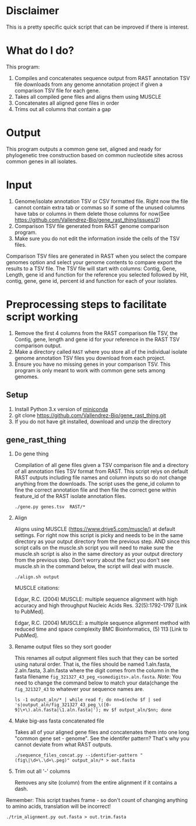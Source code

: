 # Disclaimer

This is a pretty specific quick script that can be improved if there is interest.

# What do I do?

This program:
1. Compiles and concatenates sequence output from RAST annotation TSV file downloads from any genome annotation project if given a comparison TSV file for each gene.
1. Takes all compiled gene files and aligns them using MUSCLE
1. Concatenates all aligned gene files in order
1. Trims out all columns that contain a gap

# Output

This program outputs a common gene set, aligned and ready for phylogenetic tree construction based on common nucleotide sites across common genes in all isolates.

# Input

1. Genome/isolate annotation TSV or CSV formatted file. Right now the file cannot contain extra tab or commas so if some of the unused columns have tabs or columns in them delete those columns for now(See https://github.com/Vallendrez-Bio/gene_rast_thing/issues/2)
1. Comparison TSV file generated from RAST genome comparison program.
1. Make sure you do not edit the information inside the cells of the TSV files.

Comparison TSV files are generated in RAST when you select the compare genomes option and select your genome contents to compare export the results to a TSV file. The TSV file will start with columns: Contig, Gene, Length, gene id and function for the reference you selected followed by Hit, contig, gene, gene id, percent id and function for each of your isolates.

# Preprocessing steps to facilitate script working

1. Remove the first 4 columns from the RAST comparison file TSV, the Contig, gene, length and gene id for your reference in the RAST TSV comparison output.
1. Make a directory called ```RAST``` where you store all of the individual isolate genome annotation TSV files you download from each project.
1. Ensure you have no missing genes in your comparison TSV. This program is only meant to work with common gene sets among genomes.

## Setup

1. Install Python 3.x version of [miniconda](https://conda.io/miniconda.html)
1. git clone https://github.com/Vallendrez-Bio/gene_rast_thing.git
1. If you do not have git installed, download and unzip the directory

## gene_rast_thing

1. Do gene thing

   Compilation of all gene files given a TSV comparison file and a directory of all annotation files TSV format from RAST. This script relys on default RAST outputs including file names and column inputs so do not change anything from the downloads. The script uses the gene_id column to fine the correct annotation file and then file the correct gene within feature_id of the RAST isolate annotation files.

   ```
   ./gene.py genes.tsv  RAST/*
   ```

1. Align

   Aligns using MUSCLE (https://www.drive5.com/muscle/) at default settings. For right now this script is picky and needs to be in the same directory as your output directory from the previous step. AND since this script calls on the muscle.sh script you will need to make sure the muscle.sh script is also in the same directory as your output directory from the previous step. Don't worry about the fact you don't see muscle.sh in the command below, the script will deal with muscle.

   ```
   ./align.sh output
   ```

   MUSCLE citations: 

   Edgar, R.C. (2004) MUSCLE: multiple sequence alignment with high accuracy and high throughput
  Nucleic Acids Res. 32(5):1792-1797 [Link to PubMed]. 

   Edgar, R.C. (2004) MUSCLE: a multiple sequence alignment method with reduced time and space complexity
  BMC Bioinformatics, (5) 113 [Link to PubMed]. 

1. Rename output files so they sort gooder

   This renames all output alignment files such that they can be sorted using natural order. That is, the files should be named 1.aln.fasta, 2.aln.fasta, 3.aln.fasta where the digit comes from the column in the fasta filename `fig_321327_43_peg_<somedigits>.aln.fasta`.
   *Note*: You need to change the command below to match your data(change the `fig_321327_43` to whatever your sequence names are.
   
   ```
   ls -1 output_aln/* | while read f; do nn=$(echo $f | sed 's|output_aln/fig_321327_43_peg_\([0-9]\+\).aln.fasta|\1.aln.fasta|'); mv $f output_aln/$nn; done
   ```

1. Make big-ass fasta concatenated file

   Takes all of your aligned gene files and concatenates them into one long "common gene set - genome". See the identifer pattern? That's why you cannot deviate from what RAST outputs.

   ```
   ./sequence_files_concat.py --identifier-pattern "(fig\|\d+\.\d+\.peg)" output_aln/* > out.fasta
   ```

1. Trim out all '-' columns

   Removes any site (column) from the entire alignment if it contains a dash.

Remember: This script trashes frame - so don't count of changing anything to amino acids, translation will be incorrect!

   ```
   ./trim_alignment.py out.fasta > out.trim.fasta
   ```
